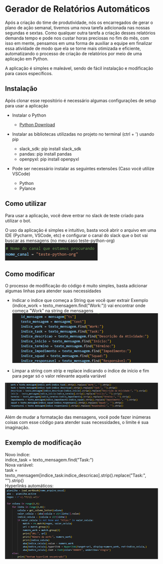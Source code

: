 # Gerador de Relatórios Automáticos  

Após a criação do time de produtividade, nós os encarregados de gerar o plano de ação semanal, tivemos uma nova tarefa adicionada nas nossas segundas e sextas.
Como qualquer outra tarefa a criação desses relatórios demanda tempo e pode nos custar horas preciosas no fim do mês, com isso em mente, pensamos em uma forma de auxiliar a equipe em finalizar essa atividade de modo que ela se torne mais otimizada e eficiente, automatizando o processo de criação de relatórios por meio de uma aplicação em Python.<br>

A aplicação é simples e maleável, sendo de fácil instalação e modificação para casos específicos.

## Instalação

Após clonar esse repositório é necessário algumas configurações de setup para usar a aplicação<br>
- Instalar o Python
  - [Python Download](https://www.python.org/downloads/)<br>   

- Instalar as bibliotecas utilizadas no projeto no terminal (ctrl + ') usando pip
  - slack_sdk: pip install slack_sdk
  - pandas: pip install pandas
  - openpyxl: pip install openpyxl<br>
 
- Pode ser necessário instalar as seguintes extensões (Caso você utilize VSCode)
  - Python
  - Pylance

 ## Como utilizar 
 
Para usar a aplicação, você deve entrar no slack de teste criado para utilizar o bot.<br>

O uso da aplicação é simples e intuitivo, basta você abrir o arquivo em uma IDE (Pycharm, VSCode, etc) e configurar o canal do slack que o bot vai buscar as mensagens (no meu caso teste-python-org)<br>
<img src="src/imgs/Canal.png" alt="Canal">

## Como modificar

O processo de modificação do código é muito simples, basta adicionar algumas linhas para atender suas necessidades<br> 
 - Indicar o índice que começa a String que você quer extrair
Exemplo (indice_work = texto_mensagem.find("Work:")) vai encontrar onde começa "Work" na string de mensagens<br>
<img src="src/imgs/indice.png" alt="indice"><br>

- Limpar a string com strip e replace indicando o índice de início e fim para pegar só o valor relevante aquela variável<br>
<img src="src/imgs/formatacao.png" alt="Formatar">

Além de mudar a formatação das mensagens, você pode fazer inúmeras coisas com esse código para atender suas necessidades, o limite é sua imaginação.

## Exemplo de modificação

Novo índice:<br>
indice_task = texto_mensagem.find("Task:")<br>
Nova variável:<br>
task = texto_mensagem[indice_task:indice_descricao].strip().replace("Task:", "").strip()<br>
Hyperlinks automáticos:<br>
<img src="src/imgs/modificacao2.png" alt="Exemplo">
